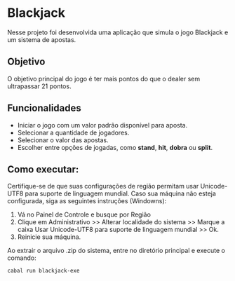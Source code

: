 # Blackjack
Nesse projeto foi desenvolvida uma aplicação que simula o jogo Blackjack e um sistema de apostas.

## Objetivo
O objetivo principal do jogo é ter mais pontos do que o dealer sem ultrapassar 21 pontos.

## Funcionalidades
- Iniciar o jogo com um valor padrão disponível para aposta.
- Selecionar a quantidade de jogadores.
- Selecionar o valor das apostas.
- Escolher entre opções de jogadas, como **stand**, **hit**, **dobra** ou **split**.

## Como executar:
Certifique-se de que suas configurações de região permitam usar Unicode-UTF8 para suporte de linguagem mundial.
Caso sua máquina não esteja configurada, siga as seguintes instruções (Windowns):
1. Vá no Painel de Controle e busque por Região
2. Clique em Administrativo >> Alterar localidade do sistema >> Marque a caixa Usar Unicode-UTF8 para suporte de linguagem mundial >> Ok.
3. Reinicie sua máquina.


Ao extrair o arquivo .zip do sistema, entre no diretório principal e execute o comando:
```
cabal run blackjack-exe
```

